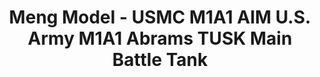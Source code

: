---
layout: product
title: "Meng Model - USMC M1A1 AIM U.S. Army M1A1 Abrams TUSK Main Battle Tank"
price: "7800" 
desc: "N/A"
img_path: "/assets/img/MM-TS-032.jpg"
brand: "N/A"
available: false
special_offer: false
new: false
soon: false
cat: "010000"
subcat: "011000"
subsubcat: "0N/A"
sifra: "MM-TS-032"
popular: false
---